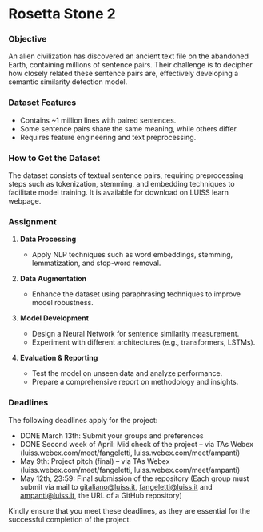 # Rosetta Stone 2

### Objective
An alien civilization has discovered an ancient text file on the abandoned Earth, containing
millions of sentence pairs. Their challenge is to decipher how closely related these sentence
pairs are, effectively developing a semantic similarity detection model.

### Dataset Features
- Contains ~1 million lines with paired sentences.
- Some sentence pairs share the same meaning, while others differ.
- Requires feature engineering and text preprocessing.

### How to Get the Dataset
The dataset consists of textual sentence pairs, requiring preprocessing steps such as
tokenization, stemming, and embedding techniques to facilitate model training. It is
available for download on LUISS learn webpage.

### Assignment
1. **Data Processing**  
   - Apply NLP techniques such as word embeddings, stemming, lemmatization, and stop-word removal.

2. **Data Augmentation**  
   - Enhance the dataset using paraphrasing techniques to improve model robustness.

3. **Model Development**  
   - Design a Neural Network for sentence similarity measurement.  
   - Experiment with different architectures (e.g., transformers, LSTMs).

4. **Evaluation & Reporting**  
   - Test the model on unseen data and analyze performance.  
   - Prepare a comprehensive report on methodology and insights.

### Deadlines
The following deadlines apply for the project:
- DONE March 13th: Submit your groups and preferences 
- DONE Second week of April: Mid check of the project – via TAs Webex (luiss.webex.com/meet/fangeletti, luiss.webex.com/meet/ampanti)
- May 9th: Project pitch (final) – via TAs Webex (luiss.webex.com/meet/fangeletti, luiss.webex.com/meet/ampanti)
- May 12th, 23:59: Final submission of the repository (Each group must submit via mail to
gitaliano@luiss.it, fangeletti@luiss.it and ampanti@luiss.it, the URL of a GitHub repository)

Kindly ensure that you meet these deadlines, as they are essential for the successful
completion of the project.

